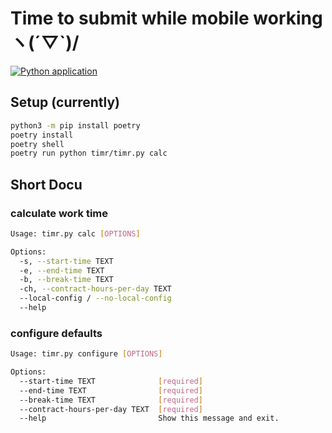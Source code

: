 # Time to submit while mobile working ヽ(´▽`)/
[![Python application](https://github.com/MikeGlotzkowski/timr/actions/workflows/python-app.yml/badge.svg)](https://github.com/MikeGlotzkowski/timr/actions/workflows/python-app.yml)
## Setup (currently)

```bash
python3 -m pip install poetry
poetry install
poetry shell
poetry run python timr/timr.py calc
```

## Short Docu

### calculate work time

```bash
Usage: timr.py calc [OPTIONS]

Options:
  -s, --start-time TEXT
  -e, --end-time TEXT
  -b, --break-time TEXT
  -ch, --contract-hours-per-day TEXT
  --local-config / --no-local-config
  --help
```

### configure defaults

```bash
Usage: timr.py configure [OPTIONS]

Options:
  --start-time TEXT              [required]
  --end-time TEXT                [required]
  --break-time TEXT              [required]
  --contract-hours-per-day TEXT  [required]
  --help                         Show this message and exit.
```
